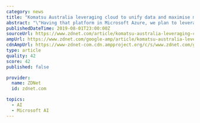 ```yaml
---
category: news
title: "Komatsu Australia leveraging cloud to unify data and maximise machine use"
abstract: "\"Having that platform in Microsoft Azure, we plan to leverage a lot of functionality available in Azure itself in terms of AI and machine learning. So we are doing some prototypes, looking at Azure [Managed Instance] cloud offering again, we are also ..."
publishedDateTime: 2019-08-01T23:00:00Z
sourceUrl: https://www.zdnet.com/article/komatsu-australia-leveraging-cloud-to-unify-data-and-maximise-machine-use/
ampUrl: https://www.zdnet.com/google-amp/article/komatsu-australia-leveraging-cloud-to-unify-data-and-maximise-machine-use/
cdnAmpUrl: https://www-zdnet-com.cdn.ampproject.org/c/s/www.zdnet.com/google-amp/article/komatsu-australia-leveraging-cloud-to-unify-data-and-maximise-machine-use/
type: article
quality: 42
score: 42
published: false

provider:
  name: ZDNet
  id: zdnet.com

topics:
  - AI
  - Microsoft AI
---
```

